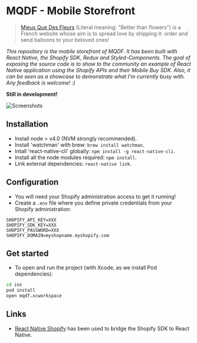 # MQDF - Mobile Storefront

> [Mieux Que Des Fleurs](http://www.mieuxquedesfleurs.com/) (Literal meaning: "Better than flowers") is a French website whose aim is to spread love by shipping it: order and send balloons to your beloved ones!

*This repository is the mobile storefront of MQDF. It has been built with React Native, the Shopify SDK, Redux and Styled-Components. The goal of exposing the source code is to show to the community an example of React Native application using the Shopify APIs and their Mobile Buy SDK. Also, it can be seen as a showcase to demonstrate what I'm currently busy with. Any feedback is welcome! :)*

**Still in development!**

![Screenshots](https://cloud.githubusercontent.com/assets/5517450/15112550/4a1e31ae-1632-11e6-9b11-87af0af066ac.png "Better Than Flowers - Screenshots")

## Installation

* Install node > v4.0 (NVM strongly recommended).
* Install 'watchman' with brew: `brew install watchman`.
* Intall 'react-native-cli' globally: `npm install -g react-native-cli`.
* Install all the node modules required: `npm install`.
* Link external dependencies: `react-native link`.

## Configuration

* You will need your Shopify administration access to get it running!
* Create a `.env` file where you define private credentials from your Shopify administration:
```
SHOPIFY_API_KEY=XXX
SHOPIFY_SDK_KEY=XXX
SHOPIFY_PASSWORD=XXX
SHOPIFY_DOMAIN=myshopname.myshopify.com
```

## Get started

* To open and run the project (with Xcode, as we install Pod dependencies):

```bash
cd ios
pod install
open mqdf.xcworkspace
```

## Links
* [React Native Shopify](https://github.com/shoutem/react-native-shopify) has been used to bridge the Shopify SDK to React Native.
